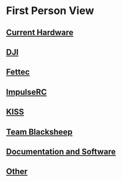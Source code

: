 # First Person View

## [Current Hardware](current-hardware.md)
## [DJI](dji.md)
## [Fettec](fettec.md)
## [ImpulseRC](impulserc.md)
## [KISS](kiss.md)
## [Team Blacksheep](team-blacksheep.md)
## [Documentation and Software](documentation-software.md)
## [Other](esc-fc-gps.md)



<!--
![](images/kiss-fltctrl.png) 
![](images/fettec.png)
![](images/team-blacksheep.png)
![](images/impulserc.png)
-->